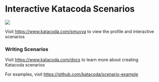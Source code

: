 # Interactive Katacoda Scenarios

[![](http://shields.katacoda.com/katacoda/smuvva/count.svg)](https://www.katacoda.com/smuvva "Get your profile on Katacoda.com")

Visit https://www.katacoda.com/smuvva to view the profile and interactive scenarios

### Writing Scenarios
Visit https://www.katacoda.com/docs to learn more about creating Katacoda scenarios

For examples, visit https://github.com/katacoda/scenario-example
